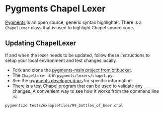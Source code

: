 Pygments Chapel Lexer
=====================

[Pygments][0] is an open source, generic syntax highlighter. There is a
`ChapelLexer` class that is used to highlight Chapel source code.

[0]: http://pygments.org/

Updating ChapelLexer
--------------------

If and when the lexer needs to be updated, follow these instructions to setup
your local environment and test changes locally.

* Fork and clone the [pygments-main project from bitbucket][1].
* The `ChapelLexer` is in `pygments/lexers/chapel.py`.
* See the [pygments developer docs][2] for specific information.
* There is a test Chapel program that can be used to validate any changes. A
  convenient way to see how it works from the command line is:

```bash
pygmentize tests/examplefiles/99_bottles_of_beer.chpl
```

[1]: https://bitbucket.org/birkenfeld/pygments-main
[2]: http://pygments.org/#contribute
